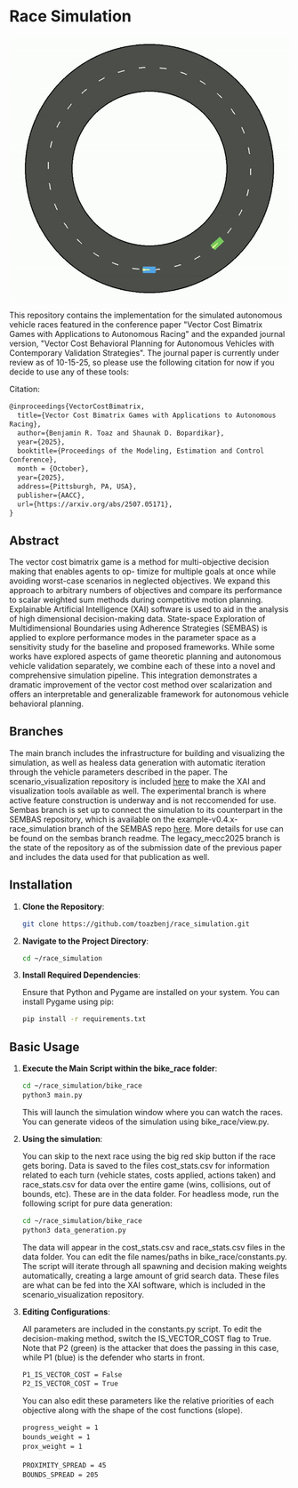 # Race Simulation 
 
![image](edge_case_example.gif)

This repository contains the implementation for the simulated autonomous vehicle races featured in the conference paper "Vector Cost Bimatrix Games with Applications to Autonomous Racing" and the expanded journal version, "Vector Cost Behavioral Planning for Autonomous Vehicles with Contemporary Validation Strategies". The journal paper is currently under review as of 10-15-25, so please use the following citation for now if you decide to use any of these tools:

Citation:
```
@inproceedings{VectorCostBimatrix,
  title={Vector Cost Bimatrix Games with Applications to Autonomous Racing}, 
  author={Benjamin R. Toaz and Shaunak D. Bopardikar},
  year={2025},
  booktitle={Proceedings of the Modeling, Estimation and Control Conference},
  month = {October},
  year={2025},
  address={Pittsburgh, PA, USA},
  publisher={AACC},
  url={https://arxiv.org/abs/2507.05171},
}
```

## Abstract

The vector cost bimatrix game is a method for
multi-objective decision making that enables agents to op-
timize for multiple goals at once while avoiding worst-case
scenarios in neglected objectives. We expand this approach to
arbitrary numbers of objectives and compare its performance
to scalar weighted sum methods during competitive motion
planning. Explainable Artificial Intelligence (XAI) software is
used to aid in the analysis of high dimensional decision-making
data. State-space Exploration of Multidimensional Boundaries
using Adherence Strategies (SEMBAS) is applied to explore
performance modes in the parameter space as a sensitivity
study for the baseline and proposed frameworks. While some
works have explored aspects of game theoretic planning and
autonomous vehicle validation separately, we combine each of
these into a novel and comprehensive simulation pipeline. This
integration demonstrates a dramatic improvement of the vector
cost method over scalarization and offers an interpretable and
generalizable framework for autonomous vehicle behavioral
planning.

## Branches

The main branch includes the infrastructure for building and visualizing the simulation, as well as healess data generation with automatic iteration through the vehicle parameters described in the paper. The scenario_visualization repository is included [here](https://github.com/toazbenj/scenario_visualization) to make the XAI and visualization tools available as well. The experimental branch is where active feature construction is underway and is not reccomended for use. Sembas branch is set up to connect the simulation to its counterpart in the SEMBAS repository, which is available on the example-v0.4.x-race_simulation branch of the SEMBAS repo [here](https://github.com/Thomj-Dev/SEMBAS/tree/example-v0.4.x-race_simulation). More details for use can be found on the sembas branch readme. The legacy_mecc2025 branch is the state of the repository as of the submission date of the previous paper and includes the data used for that publication as well. 

## Installation

1. **Clone the Repository**:

   ```bash
   git clone https://github.com/toazbenj/race_simulation.git
   ```

2. **Navigate to the Project Directory**:

   ```bash
   cd ~/race_simulation
   ```

3. **Install Required Dependencies**:

   Ensure that Python and Pygame are installed on your system. You can install Pygame using pip:

   ```bash
   pip install -r requirements.txt
   ```

## Basic Usage
   
1. **Execute the Main Script within the bike_race folder**:

   ```bash
   cd ~/race_simulation/bike_race
   python3 main.py
   ```

   This will launch the simulation window where you can watch the races. You can generate videos of the simulation using bike_race/view.py.

2. **Using the simulation**:

   You can skip to the next race using the big red skip button if the race gets boring. Data is saved to the files cost_stats.csv for information related to each turn (vehicle states, costs applied, actions taken) and race_stats.csv for data over the entire game (wins, collisions, out of bounds, etc). These are in the data folder. For headless mode, run the following script for pure data generation:
   ```bash
   cd ~/race_simulation/bike_race
   python3 data_generation.py
   ```

   The data will appear in the cost_stats.csv and race_stats.csv files in the data folder. You can edit the file names/paths in bike_race/constants.py. The script will iterate through all spawning and decision making weights automatically, creating a large amount of grid search data. These files are what can be fed into the XAI software, which is included in the scenario_visualization repository.

3. **Editing Configurations**:

   All parameters are included in the constants.py script. To edit the decision-making method, switch the IS_VECTOR_COST flag to True. Note that P2 (green) is the attacker that does the passing in this case, while P1 (blue) is the defender who starts in front.
   ```bash
   P1_IS_VECTOR_COST = False
   P2_IS_VECTOR_COST = True
   ```

   You can also edit these parameters like the relative priorities of each objective along with the shape of the cost functions (slope).
   ```bash
   progress_weight = 1
   bounds_weight = 1
   prox_weight = 1
   
   PROXIMITY_SPREAD = 45
   BOUNDS_SPREAD = 205
   ```
